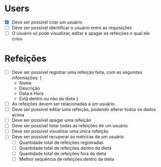 # Users
- [x] Deve ser possível criar um usuário
- [ ] Deve ser possível identificar o usuário entre as requisições
- [ ] O usuário só pode visualizar, editar e apagar as refeições o qual ele criou

# Refeições
- [ ] Deve ser possível registrar uma refeição feita, com as seguintes informações:
  {
    - Nome
    - Descrição
    - Data e Hora
    - Está dentro ou não da dieta
  }
- [ ] As refeições devem ser relacionadas a um usuário.
- [ ] Deve ser possível editar uma refeição, podendo alterar todos os dados acima
- [ ] Deve ser possível apagar uma refeição
- [ ] Deve ser possível listar todas as refeições de um usuário
- [ ] Deve ser possível visualizar uma única refeição
- [ ] Deve ser possível recuperar as métricas de um usuário
  - [ ] Quantidade total de refeições registradas
  - [ ] Quantidade total de refeições dentro da dieta
  - [ ] Quantidade total de refeições fora da dieta
  - [ ] Melhor sequência de refeições dentro da dieta